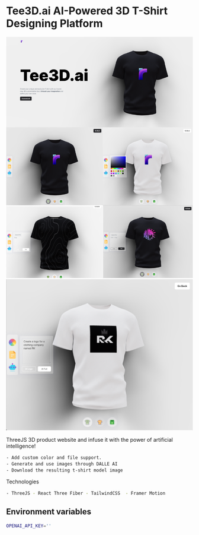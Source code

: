 # Tee3D.ai AI-Powered 3D T-Shirt Designing Platform
![My Image](Tee3D.ai.png)
![My Image](dallE.png)

ThreeJS 3D product website and infuse it with the power of artificial intelligence!

```bash
- Add custom color and file support.
- Generate and use images through DALLE AI
- Download the resulting t-shirt model image
```

Technologies
```bash
- ThreeJS - React Three Fiber - TailwindCSS  - Framer Motion 
```



## Environment variables 
```bash
OPENAI_API_KEY=''
```